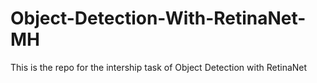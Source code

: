 # Object-Detection-With-RetinaNet-MH
This is the repo for the intership task of Object Detection with RetinaNet
